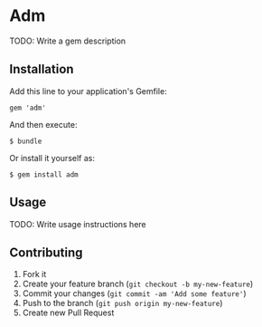 # Adm

TODO: Write a gem description

## Installation

Add this line to your application's Gemfile:

    gem 'adm'

And then execute:

    $ bundle

Or install it yourself as:

    $ gem install adm

## Usage

TODO: Write usage instructions here

## Contributing

1. Fork it
2. Create your feature branch (`git checkout -b my-new-feature`)
3. Commit your changes (`git commit -am 'Add some feature'`)
4. Push to the branch (`git push origin my-new-feature`)
5. Create new Pull Request
